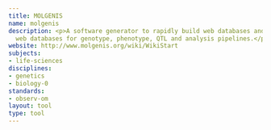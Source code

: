 ```yaml
---
title: MOLGENIS
name: molgenis
description: <p>A software generator to rapidly build web databases and a suite of
  web databases for genotype, phenotype, QTL and analysis pipelines.</p>
website: http://www.molgenis.org/wiki/WikiStart
subjects:
- life-sciences
disciplines:
- genetics
- biology-0
standards:
- observ-om
layout: tool
type: tool
---
```


